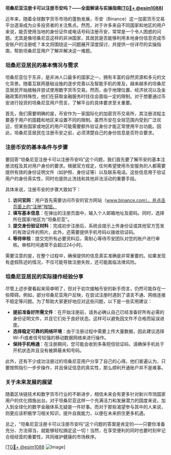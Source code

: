 **坦桑尼亚注册卡可以注册币安吗？——全面解读与实操指南[[TG💪+ @esim1088](https://t.me/s/esim1088)]**

近年来，随着全球数字货币市场的蓬勃发展，币安（Binance）这一加密货币交易平台逐渐成为众多投资者的关注焦点。然而，对于许多来自不同国家和地区的用户来说，能否使用当地的身份证件或电话号码注册币安，常常是一个令人困惑的问题。尤其是像坦桑尼亚这样的非洲国家，其居民是否能够利用本地身份信息完成币安账户的注册呢？本文将围绕这一问题展开深度探讨，并提供一份详尽的实操指南，帮助坦桑尼亚用户了解并解决这一难题。

### 坦桑尼亚居民的基本情况与需求

坦桑尼亚位于东非，是非洲人口最多的国家之一，拥有丰富的自然资源和多元的文化背景。随着互联网基础设施的逐步完善以及智能手机的普及，越来越多的坦桑尼亚居民开始接触并尝试使用数字货币交易。然而，由于地理位置、经济状况以及金融政策的特殊性，他们在获取金融服务时往往会面临一定的限制。对于想要通过币安进行投资的坦桑尼亚用户而言，了解平台的具体要求至关重要。

首先，我们需要明确的是，币安作为一家国际化的加密货币交易所，其注册流程主要基于用户的国籍和地区来设置不同的限制。虽然币安在全球范围内受到广泛欢迎，但某些国家或地区的用户可能需要额外验证身份才能正常使用平台功能。因此，坦桑尼亚居民在注册币安之前，必须清楚自己的身份信息是否符合要求。

### 注册币安的基本条件与步骤

要回答“坦桑尼亚注册卡可以注册币安吗”这个问题，我们首先要了解币安的基本注册流程及其对用户身份的要求。根据官方规定，任何希望使用币安服务的人都需要提供有效的身份证明文件（如护照、身份证等）以及联系电话。这些信息用于验证用户的身份真实性，同时也是防止洗钱和其他非法活动的重要手段。

具体来说，注册币安的步骤大致如下：

1. **访问官网**：用户首先需要访问币安的官方网站（www.binance.com），并点击页面上的“注册”按钮。
2. **填写基本信息**：在弹出的注册页面中，输入个人邮箱地址及密码。同时，选择所在国家/地区为“坦桑尼亚”。
3. **提交身份验证材料**：完成初步注册后，系统会提示上传身份证或其他官方签发的有效证件的照片。此外，还需要提供手机号码以接收验证码。
4. **等待审核**：提交完所有必要资料后，需耐心等待币安团队对您的账户进行审核。审核时间通常不会超过24小时。

需要注意的是，在整个过程中，确保提供的信息真实准确是非常重要的。如果发现有虚假陈述的情况，不仅可能导致注册失败，还可能面临法律风险。

### 坦桑尼亚居民的实际操作经验分享

尽管上述步骤看起来简单明了，但对于初次接触币安的新手而言，仍然可能存在一些障碍。例如，部分坦桑尼亚用户反映，在尝试注册时遇到了语言不通、网络连接不稳定等问题。为了帮助大家更好地应对这些问题，以下是一些实用建议：

- **提前准备好所需文件**：在开始注册前，请务必确认自己已经准备好所有必需的身份证明文件，并且它们处于良好状态。这样可以避免因文件不合格而延误进度。
- **选择稳定可靠的网络环境**：由于注册过程中需要上传大量数据，因此建议选择Wi-Fi或者信号较强的移动数据网络来进行操作。
- **保持手机畅通**：在注册期间，您可能会收到多条短信验证码，请确保手机处于开机状态并且没有被屏蔽未知号码。

此外，还有不少成功注册过的坦桑尼亚用户分享了自己的心得。他们普遍认为，只要按照指引一步步操作，并且保证信息的真实性，那么顺利开通账户并不是难事。

### 关于未来发展的展望

随着区块链技术和数字货币行业的不断进步，相信未来会有更多针对新兴市场国家用户的优化措施出台。对于坦桑尼亚这样一个充满活力和发展潜力的国度来说，加入到全球化的数字金融体系无疑是一件好事。而对于那些渴望参与其中的人来说，则更应该积极学习相关知识，提升自我能力，以便在未来抓住更多机遇。

总之，“坦桑尼亚注册卡可以注册币安吗”这个问题的答案是肯定的——只要你准备充分、方法得当，就能够轻松搞定这一切！当然，在享受便利的同时也要时刻牢记合规经营的重要性，共同维护健康的市场秩序。

[[TG💪+ @esim1088](https://t.me/s/esim1088) ![Image](https://i.postimg.cc/4NQfJmqS/Snipaste-2025-05-13-00-14-12.png)]